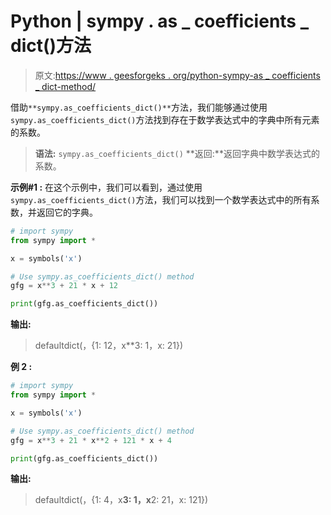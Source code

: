 # Python | sympy . as _ coefficients _ dict()方法

> 原文:[https://www . geesforgeks . org/python-sympy-as _ coefficients _ dict-method/](https://www.geeksforgeeks.org/python-sympy-as_coefficients_dict-method/)

借助`**sympy.as_coefficients_dict()**`方法，我们能够通过使用`sympy.as_coefficients_dict()`方法找到存在于数学表达式中的字典中所有元素的系数。

> **语法:** `sympy.as_coefficients_dict()`
> **返回:**返回字典中数学表达式的系数。

**示例#1 :**
在这个示例中，我们可以看到，通过使用`sympy.as_coefficients_dict()`方法，我们可以找到一个数学表达式中的所有系数，并返回它的字典。

```py
# import sympy
from sympy import * 

x = symbols('x')

# Use sympy.as_coefficients_dict() method
gfg = x**3 + 21 * x + 12

print(gfg.as_coefficients_dict())
```

**输出:**

> defaultdict(，{1: 12，x**3: 1，x: 21})

**例 2 :**

```py
# import sympy
from sympy import * 

x = symbols('x')

# Use sympy.as_coefficients_dict() method
gfg = x**3 + 21 * x**2 + 121 * x + 4

print(gfg.as_coefficients_dict())
```

**输出:**

> defaultdict(，{1: 4，x**3: 1，x**2: 21，x: 121})